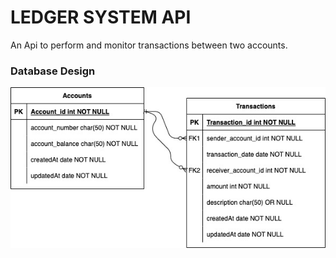 # LEDGER SYSTEM API

An Api to perform and monitor transactions between two accounts.

### Database Design

![dbdesign](src/utils/pictures/Ledger_System.jpg)
